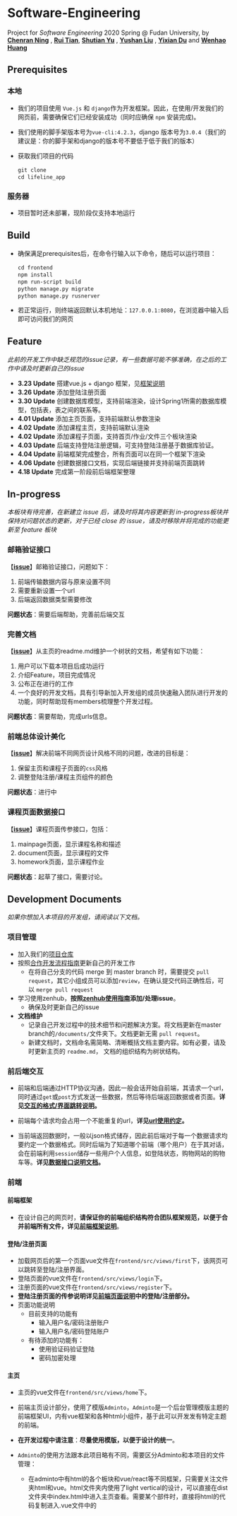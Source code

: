 # Software-Engineering

 Project for *Software Engineering* 2020 Spring @ Fudan University, by [**Chenran Ning**](< https://github.com/chty627 >) , [**Rui Tian**](<https://github.com/Stephyuka>), [**Shutian Yu**](<https://github.com/ystttttt>) , [**Yushan Liu**](<https://github.com/613lys>) , [**Yixian Du**](<https://github.com/Riki-Du>) and [**Wenhao Huang**](<https://github.com/EZ-hwh>)



## Prerequisites

### 本地

- 我们的项目使用 `Vue.js` 和 `django`作为开发框架。因此，在使用/开发我们的网页前，需要确保它们已经安装成功（同时应确保 `npm` 安装完成)。

- 我们使用的脚手架版本号为`vue-cli:4.2.3`，django 版本号为`3.0.4`（我们的建议是：你的脚手架和django的版本号不要低于低于我们的版本）

- 获取我们项目的代码

  ```shell
  git clone
  cd lifeline_app
  ```

### 服务器

- 项目暂时还未部署，现阶段仅支持本地运行



## Build

- 确保满足prerequisites后，在命令行输入以下命令，随后可以运行项目：

  ```shell
  cd frontend
  npm install
  npm run-script build
  python manage.py migrate
  python manage.py rusnerver
  ```

- 若正常运行，则终端返回默认本机地址：`127.0.0.1:8080`，在浏览器中输入后即可访问我们的网页



## Feature

*此前的开发工作中缺乏规范的issue记录，有一些数据可能不够准确，在之后的工作中请及时更新自己的issue*

- **3.23 Update** 搭建vue.js + django 框架，见[框架说明](documents/项目框架.md)
- **3.26 Update** 添加登陆注册页面
- **3.30 Update** 创建数据库模型，支持前端渲染，设计Spring1所需的数据库模型，包括表，表之间的联系等。
- **4.01 Update** 添加主页页面，支持前端默认参数渲染
- **4.02 Update** 添加课程主页，支持前端默认渲染
- **4.02 Update** 添加课程子页面，支持首页/作业/文件三个板块渲染
- **4.03 Update** 后端支持登陆注册逻辑，可支持登陆注册基于数据库验证。
- **4.04 Update** 前端框架完成整合，所有页面可以在同一个框架下渲染
- **4.06 Update** 创建数据接口文档，实现后端链接并支持前端页面跳转
- **4.18 Update** 完成第一阶段前后端框架整理



## In-progress

*本板块有待完善，在新建立 issue 后，请及时将其内容更新到 in-progress板块并保持对问题状态的更新，对于已经 close 的 issue，请及时移除并将完成的功能更新至 feature 板块*

### 邮箱验证接口
【[**issue**](https://github.com/EZ-hwh/Software-Engineering/issues/45)】邮箱验证接口，问题如下：

1. 前端传输数据内容与原来设置不同
2. 需要重新设置一个url
3. 后端返回数据类型需要修改

**问题状态**：需要后端帮助，完善前后端交互


### 完善文档

【[**issue**](https://github.com/EZ-hwh/Software-Engineering/issues/35)】从主页的readme.md维护一个树状的文档，希望有如下功能：

1. 用户可以下载本项目后成功运行
2. 介绍Feature，项目完成情况
3. 公布正在进行的工作
4. 一个良好的开发文档，具有引导新加入开发组的成员快速融入团队进行开发的功能，同时帮助现有members梳理整个开发过程。

**问题状态**：需要帮助，完成urls信息。


### 前端总体设计美化

【[**issue**](https://github.com/EZ-hwh/Software-Engineering/issues/36)】解决前端不同网页设计风格不同的问题，改进的目标是：

1. 保留主页和课程子页面的`css`风格
2. 调整登陆注册/课程主页组件的颜色

**问题状态**：进行中


### 课程页面数据接口

【[**issue**](https://github.com/EZ-hwh/Software-Engineering/issues/42)】课程页面传参接口，包括：

1. mainpage页面，显示课程名称和描述
2. document页面，显示课程的文件
3. homework页面，显示课程作业

**问题状态**：起草了接口，需要讨论。


## Development Documents

*如果你想加入本项目的开发组，请阅读以下文档。*



### 项目管理

- 加入我们的[项目仓库](https://github.com/EZ-hwh/Software-Engineering)
- 按照[合作开发流程指南](documents/开发流程.md)更新自己的开发工作
  - 在将自己分支的代码 merge 到 master branch 时，需要提交 `pull request`，其它小组成员可以添加`review`，在确认提交代码正确性后，可以 `merge pull request`
- 学习使用zenhub，**按照[zenhub使用指南](documents/zenhub指南.md)添加/处理issue**。
  - 确保及时更新自己的issue
- **文档维护**
  - 记录自己开发过程中的技术细节和问题解决方案。将文档更新在master branch的`/documents/`文件夹下。文档更新无需 `pull request`。
  - 新建文档时，文档命名需简略、清晰概括文档主要内容。如有必要，请及时更新主页的 `readme.md`， 文档的组织结构为树状结构。



### 前后端交互

- 前端和后端通过HTTP协议沟通，因此一般会话开始自前端，其请求一个url，同时通过`get`或`post`方式发送一些数据，然后等待后端返回数据或者页面。**详见[交互的格式/界面跳转说明](documents/前后端数据交互格式&界面转跳说明.md)。**

- 前端每个请求均会占用一个不能重复的url，**详见[url使用约定](documents/url接口.md)。**

- 当前端返回数据时，一般以json格式储存，因此前后端对于每一个数据请求均要约定一个数据格式。同时后端为了知道哪个前端（哪个用户）在于其对话，会在前端利用`session`储存一些用户个人信息，如登陆状态，购物网站的购物车等。**详见[数据接口说明文档](documents/数据接口.md)。**



### 前端

#### 前端框架

- 在设计自己的网页时，**请保证你的前端组织结构符合团队框架规范，以便于合并前端所有文件，详见[前端框架说明](documents/前端结构文档.md)**。



#### 登陆/注册页面

- 加载网页后的第一个页面vue文件在`frontend/src/views/first`下，该网页可以跳转至登陆/注册界面。
- 登陆页面的vue文件在`frontend/src/views/login`下。
- 注册页面的vue文件在`frontend/src/views/register`下。
- **登陆注册页面的传参说明详见[前端页面说明](documents/前端各页面说明.md)中的登陆/注册部分。**
- 页面功能说明
  - 目前支持的功能有
    - 输入用户名/密码注册账户
    - 输入用户名/密码登陆账户
  - 有待添加的功能有：
    - 使用验证码验证登陆
    - 密码加密处理



#### 主页

- 主页的vue文件在`frontend/src/views/home`下。

- 前端主页设计部分，使用了模版`Adminto`，`Adminto`是一个后台管理模版主题的前端框架UI，内有vue框架和各种html小组件，基于此可以开发发有特定主题的前端。
- **在开发过程中请注意**：**尽量使用模版，以便于设计的统一**。
- `Adminto`的使用方法跟本此项目略有不同，需要区分Adminto和本项目的文件管理：
  - 在adminto中有html的各个板块和vue/react等不同框架，只需要关注文件夹html和vue。html文件夹内使用了light vertical的设计，可以直接在dist文件夹中index.html中进入主页查看。需要某个部件时，直接将html的代码复制进入.vue文件中的<template>板块中，或者建立新的部件（如果有传参建议新建部件）。
  - component/home.vue是主页的显示部分。查看其中的html template可以看到<layout>部分，这个是页面的顶部和底部的两栏，需要时可以按同样方法接进去。
    component/calendar.vue和todolist.vue是主页的小部件，传参时需要通过这些文件进行。
  - **如何安装`Adminto`详见[前端模版说明](documents/前端模版.md)。**



#### 课程主页

- 课程主页的vue文件在`frontend/src/views/lessons`下。
- 网页设计主要使用`svg`，在后端传入数据之后可以相应地加载全部课程，**详见[前端页面说明](documents/前端各页面说明.md)中的课程主页部分。**
- 页面功能说明
  - 目前支持的功能有：
    - 可根据传入参数显示最多10门课程
  - 有待添加的功能有：
    - 课程预览时的动态效果
    - 根据学期分类对课程进行展示



#### 课程页面

- 课程页面的vue文件在`frontend/src/views/SingleCourse`下。
- **课程页面的技术细节详见[前端页面说明](documents/前端各页面说明.md)中的课程页面部分。**
- 页面功能说明
  - 主页：介绍课程内容和教师组织结构
  - 文件：发放PPT/作业
  - 作业：同学提交作业



### 后端

- **数据库模型**：我们现阶段的模型可由**ER图**描述如下，详见[数据库模型文档](documents/数据库模型.md)

  <img src="./documents/png/ER.jpg" style="zoom:60%;" />



### Reference & Tips
*以下是开发过程中参考的blog和开发成员自己写的tips*

- [pycharm小技巧](https://www.zhihu.com/question/37787004)

- [svg动画效果实例教程](https://www.html5tricks.com/18-svg-animations.html)



### 会议记录

- **Sprint1会议**：[会议记录](documents/Sprint1会议.md)



### 开发感想

 [Yixian Du](documents/工作记录-Du.md) 





